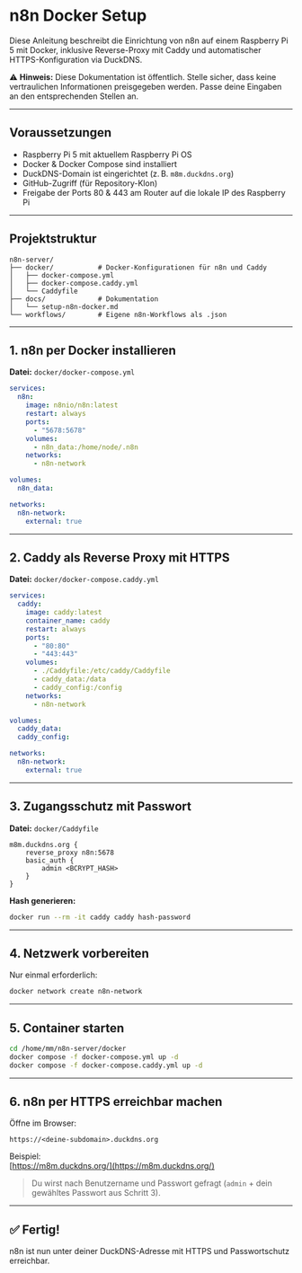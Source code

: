 # n8n Docker Setup

Diese Anleitung beschreibt die Einrichtung von n8n auf einem Raspberry Pi 5 mit Docker, inklusive Reverse-Proxy mit Caddy und automatischer HTTPS-Konfiguration via DuckDNS.

⚠️ **Hinweis:** Diese Dokumentation ist öffentlich. Stelle sicher, dass keine vertraulichen Informationen preisgegeben werden. Passe deine Eingaben an den entsprechenden Stellen an.

---

## Voraussetzungen

- Raspberry Pi 5 mit aktuellem Raspberry Pi OS
- Docker & Docker Compose sind installiert
- DuckDNS-Domain ist eingerichtet (z. B. `m8m.duckdns.org`)
- GitHub-Zugriff (für Repository-Klon)
- Freigabe der Ports 80 & 443 am Router auf die lokale IP des Raspberry Pi

---

## Projektstruktur

```
n8n-server/
├── docker/           # Docker-Konfigurationen für n8n und Caddy
│   ├── docker-compose.yml
│   ├── docker-compose.caddy.yml
│   └── Caddyfile
├── docs/             # Dokumentation
│   └── setup-n8n-docker.md
└── workflows/        # Eigene n8n-Workflows als .json
```

---

## 1. n8n per Docker installieren

**Datei:** `docker/docker-compose.yml`

```yaml
services:
  n8n:
    image: n8nio/n8n:latest
    restart: always
    ports:
      - "5678:5678"
    volumes:
      - n8n_data:/home/node/.n8n
    networks:
      - n8n-network

volumes:
  n8n_data:

networks:
  n8n-network:
    external: true
```

---

## 2. Caddy als Reverse Proxy mit HTTPS

**Datei:** `docker/docker-compose.caddy.yml`

```yaml
services:
  caddy:
    image: caddy:latest
    container_name: caddy
    restart: always
    ports:
      - "80:80"
      - "443:443"
    volumes:
      - ./Caddyfile:/etc/caddy/Caddyfile
      - caddy_data:/data
      - caddy_config:/config
    networks:
      - n8n-network

volumes:
  caddy_data:
  caddy_config:

networks:
  n8n-network:
    external: true
```

---

## 3. Zugangsschutz mit Passwort

**Datei:** `docker/Caddyfile`

```text
m8m.duckdns.org {
    reverse_proxy n8n:5678
    basic_auth {
        admin <BCRYPT_HASH>
    }
}
```

**Hash generieren:**

```bash
docker run --rm -it caddy caddy hash-password
```

---

## 4. Netzwerk vorbereiten

Nur einmal erforderlich:

```bash
docker network create n8n-network
```

---

## 5. Container starten

```bash
cd /home/mm/n8n-server/docker
docker compose -f docker-compose.yml up -d
docker compose -f docker-compose.caddy.yml up -d
```

---

## 6. n8n per HTTPS erreichbar machen

Öffne im Browser:

```
https://<deine-subdomain>.duckdns.org
```

Beispiel:  
[https://m8m.duckdns.org/](https://m8m.duckdns.org/)

> Du wirst nach Benutzername und Passwort gefragt (`admin` + dein gewähltes Passwort aus Schritt 3).

---

## ✅ Fertig!

n8n ist nun unter deiner DuckDNS-Adresse mit HTTPS und Passwortschutz erreichbar.

